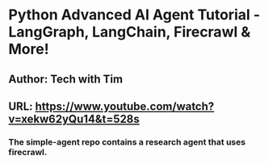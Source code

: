 # Python Advanced AI Agent Tutorial - LangGraph, LangChain, Firecrawl & More!

## Author: Tech with Tim
## URL: https://www.youtube.com/watch?v=xekw62yQu14&t=528s

### The simple-agent repo contains a research agent that uses firecrawl.
